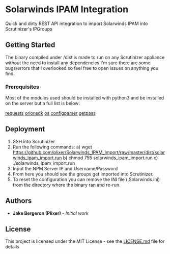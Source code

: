 # Solarwinds IPAM Integration

Quick and dirty REST API integration to import Solarwinds IPAM into Scrutinizer's IPGroups

## Getting Started

The binary compiled under /dist is made to run on any Scrutinizer appliance without the need to install any dependencies
I'm sure there are some bugs/errors that I overlooked so feel free to open issues on anything you find.

### Prerequisites

Most of the modules used should be installed with python3 and be installed on the server but a full list is below:

[requests](https://github.com/requests/requests)
[orionsdk](https://github.com/solarwinds/OrionSDK)
[os](https://docs.python.org/2/library/os.html)
[configparser](https://docs.python.org/2/library/configparser.html)
[getpass](https://docs.python.org/2/library/getpass.html)

## Deployment

1) SSH into Scrutinizer
2) Run the following commands:
  a) wget https://github.com/plixer/Solarwinds_IPAM_Import/raw/master/dist/solarwinds_ipam_import.run
  b) chmod 755 solarwinds_ipam_import.run
  c) ./solarwinds_ipam_import.run
3) Input the NPM Server IP and Username/Password
4) From here you should see the groups get imported into Scrutinizer.
5) To reset the configuration you can remove the INI file (.Solarwinds.ini) from the directory where the binary ran and re-run.

## Authors

* **Jake Bergeron (Plixer)** - *Initial work*
## License

This project is licensed under the MIT License - see the [LICENSE.md](LICENSE.md) file for details


